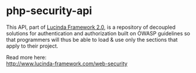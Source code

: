 # php-security-api

This API, part of [Lucinda Framework 2.0](http://www.lucinda-framework.com), is a repository of decoupled solutions for authentication and authorization built on OWASP guidelines so that programmers will thus be able to load & use only the sections that apply to their project. 

Read more here:<br/>
http://www.lucinda-framework.com/web-security